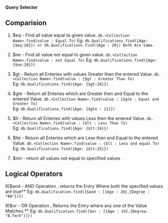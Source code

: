 **Query Selector**

## Comparision ##

1.  $eq - Find all value equal to given value.
`db.<Collection Name>.find(value : Equal To)`
Eg: `db.Qualifications.find({Age: {$eq:20}}) or db.Qualifications.find({Age : 20}) Both Are Same.`

2.  $ne - Find all value not equal to given value.
`db.<Collection Name>.find(value : not Equal To)`
Eg: `db.Qualifications.find({Age: {$ne:20}})`


3.  $gt - Return all Enteries with values Greater then the entered Value.
`db.<Collection Name>.find(value : {$gt : Greater Than To)`  
Eg: `db.Qualifications.find({Age: {$gt:20}})`

4.  $gte - Return all Enteries which are Greater then and Equal to the entered Value.
`db.<Collection Name>.find(value : {$gte : Equal and Greater To)`  
Eg: `db.Qualifications.find({Age: {$gte : 21}})`

5.  $lt - Return all Enteries with values Less then the entered Value.
`db.<Collection Name>.find(value : {$lt : Less Than To)`  
Eg: `db.Qualifications.find({Age: {$lt:24}})`

6.  $lte - Return all Enteries which are Less then and Equal to the entered Value.
`db.<Collection Name>.find(value : {$lt : Less and equal To)`  
Eg: `db.Qualifications.find({Age: {$lt:25}})`

7. $nin - return all values not equal to specified values


## Logical Operators ##

8)$and - AND Operation , returns the Entry Where both the specified values are true**
Eg: `db.Qualification.find({$and : [{Age : 20},{Degree : "BA"}]})`

9)$or - OR Operation , Returns the Entry where any one of the Value Matches.**
Eg: `db.Qualification.find({$or : [{Age : 24},{Degree: "B.Tech"}]})`
